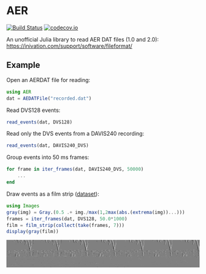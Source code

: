 # AER

[![Build Status](https://travis-ci.org/damiendr/AER.jl.svg?branch=master)](https://travis-ci.org/damiendr/AER.jl) [![codecov.io](http://codecov.io/github/damiendr/AER.jl/coverage.svg?branch=master)](http://codecov.io/github/damiendr/AER.jl?branch=master)

An unofficial Julia library to read AER DAT files (1.0 and 2.0): https://inivation.com/support/software/fileformat/

## Example

Open an AERDAT file for reading:
```julia
using AER
dat = AEDATFile("recorded.dat")
```

Read DVS128 events:
```julia
read_events(dat, DVS128)
```

Read only the DVS events from a DAVIS240 recording:
```julia
read_events(dat, DAVIS240_DVS)
```

Group events into 50 ms frames:
```julia
for frame in iter_frames(dat, DAVIS240_DVS, 50000)
    ...
end
```

Draw events as a film strip ([dataset](https://sourceforge.net/p/jaer/wiki/AER%20data/)):
```julia
using Images
gray(img) = Gray.(0.5 .+ img./max(1,2max(abs.(extrema(img))...)))
frames = iter_frames(dat, DVS128, 50.0*1000)
film = film_strip(collect(take(frames, 7)))
display(gray(film))
```
![](film.png)
